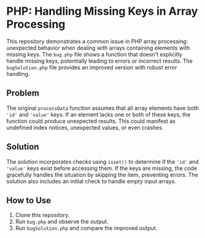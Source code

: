 # PHP: Handling Missing Keys in Array Processing

This repository demonstrates a common issue in PHP array processing: unexpected behavior when dealing with arrays containing elements with missing keys. The `bug.php` file shows a function that doesn't explicitly handle missing keys, potentially leading to errors or incorrect results. The `bugSolution.php` file provides an improved version with robust error handling.

## Problem

The original `processData` function assumes that all array elements have both `'id'` and `'value'` keys. If an element lacks one or both of these keys, the function could produce unexpected results. This could manifest as undefined index notices, unexpected values, or even crashes.

## Solution

The solution incorporates checks using `isset()` to determine if the `'id'` and `'value'` keys exist before accessing them.  If the keys are missing, the code gracefully handles the situation by skipping the item, preventing errors. The solution also includes an initial check to handle empty input arrays.

## How to Use

1. Clone this repository.
2. Run `bug.php` and observe the output.
3. Run `bugSolution.php` and compare the improved output.
